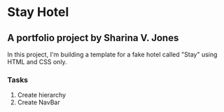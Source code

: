 # Stay Hotel

## A portfolio project by Sharina V. Jones

In this project, I'm building a template for a fake hotel called "Stay" using HTML and CSS only.

### Tasks

1. Create hierarchy
2. Create NavBar
